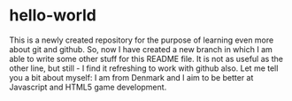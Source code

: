 # hello-world
This is a newly created repository for the purpose of learning even more about git and github. 
So, now I have created a new branch in which I am able to write some other stuff for this README file. It is not as useful as the other line, but still - I find it refreshing to work with github also. 
Let me tell you a bit about myself: I am from Denmark and I aim to be better at Javascript and HTML5 game development.
